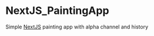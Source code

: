 # NextJS_PaintingApp
Simple [NextJS](https://nextjs.org/) painting app with alpha channel and history
